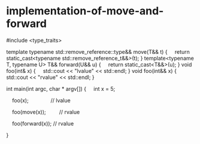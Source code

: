 # implementation-of-move-and-forward

#include <type_traits>

template<typename T>
typename std::remove_reference<T>::type&& move(T&& t)
 {
     return static_cast<typename std::remove_reference_t<T>&&>(t);
 }
template<typename T, typename U>
 T&& forward(U&& u)
 {
     return static_cast<T&&>(u);
 }
void foo(int& x)
 {
     std::cout << "lvalue" << std::endl;
 }
void foo(int&& x)
 {
     std::cout << "rvalue" << std::endl;
 }

int main(int argc, char * argv[])
 {
     int x = 5;
    

    foo(x);               // lvalue

    foo(move(x));         // rvalue

    foo(forward<int>(x)); // rvalue

}
